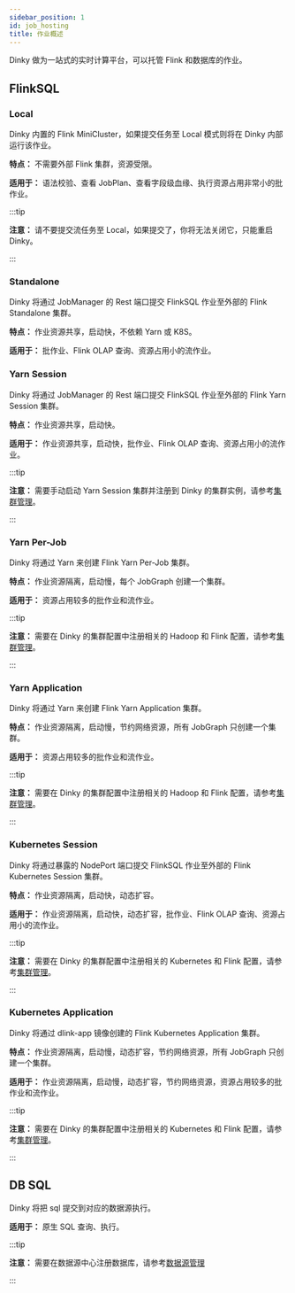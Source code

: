 ```yaml
---
sidebar_position: 1
id: job_hosting
title: 作业概述
---
```





Dinky 做为一站式的实时计算平台，可以托管 Flink 和数据库的作业。

## FlinkSQL

### Local

Dinky 内置的 Flink MiniCluster，如果提交任务至 Local 模式则将在 Dinky 内部运行该作业。

**特点：** 不需要外部 Flink 集群，资源受限。

**适用于：** 语法校验、查看 JobPlan、查看字段级血缘、执行资源占用非常小的批作业。

:::tip

**注意：** 请不要提交流任务至 Local，如果提交了，你将无法关闭它，只能重启 Dinky。

:::

### Standalone

Dinky 将通过 JobManager 的 Rest 端口提交 FlinkSQL 作业至外部的 Flink Standalone 集群。

**特点：** 作业资源共享，启动快，不依赖 Yarn 或 K8S。

**适用于：** 批作业、Flink OLAP 查询、资源占用小的流作业。

### Yarn Session

Dinky 将通过 JobManager 的 Rest 端口提交 FlinkSQL 作业至外部的 Flink Yarn Session 集群。

**特点：** 作业资源共享，启动快。

**适用于：** 作业资源共享，启动快，批作业、Flink OLAP 查询、资源占用小的流作业。

:::tip

**注意：** 需要手动启动 Yarn Session 集群并注册到 Dinky 的集群实例，请参考[集群管理](../../register_center/cluster_manage)。

:::

### Yarn Per-Job

Dinky 将通过 Yarn 来创建 Flink Yarn Per-Job 集群。

**特点：** 作业资源隔离，启动慢，每个 JobGraph 创建一个集群。

**适用于：** 资源占用较多的批作业和流作业。

:::tip

**注意：** 需要在 Dinky 的集群配置中注册相关的 Hadoop 和 Flink 配置，请参考[集群管理](../../register_center/cluster_manage)。

:::

### Yarn Application

Dinky 将通过 Yarn 来创建 Flink Yarn Application 集群。

**特点：** 作业资源隔离，启动慢，节约网络资源，所有 JobGraph 只创建一个集群。

**适用于：** 资源占用较多的批作业和流作业。

:::tip

**注意：** 需要在 Dinky 的集群配置中注册相关的 Hadoop 和 Flink 配置，请参考[集群管理](../../register_center/cluster_manage)。

:::

### Kubernetes Session

Dinky 将通过暴露的 NodePort 端口提交 FlinkSQL 作业至外部的 Flink Kubernetes Session 集群。

**特点：** 作业资源隔离，启动快，动态扩容。

**适用于：** 作业资源隔离，启动快，动态扩容，批作业、Flink OLAP 查询、资源占用小的流作业。

:::tip

**注意：** 需要在 Dinky 的集群配置中注册相关的 Kubernetes 和 Flink 配置，请参考[集群管理](../../register_center/cluster_manage)。

:::

### Kubernetes Application

Dinky 将通过 dlink-app 镜像创建的 Flink Kubernetes Application 集群。

**特点：** 作业资源隔离，启动慢，动态扩容，节约网络资源，所有 JobGraph 只创建一个集群。

**适用于：** 作业资源隔离，启动慢，动态扩容，节约网络资源，资源占用较多的批作业和流作业。

:::tip

**注意：** 需要在 Dinky 的集群配置中注册相关的 Kubernetes 和 Flink 配置，请参考[集群管理](../../register_center/cluster_manage)。

:::

## DB SQL

Dinky 将把 sql 提交到对应的数据源执行。

**适用于：** 原生 SQL 查询、执行。

:::tip

**注意：** 需要在数据源中心注册数据库，请参考[数据源管理](../../register_center/datasource_manage)

:::


